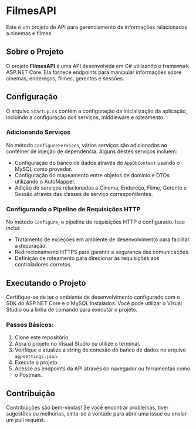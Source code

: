 # FilmesAPI

Este é um projeto de API para gerenciamento de informações relacionadas a cinemas e filmes.

## Sobre o Projeto

O projeto **FilmesAPI** é uma API desenvolvida em C# utilizando o framework ASP.NET Core. Ela fornece endpoints para manipular informações sobre cinemas, endereços, filmes, gerentes e sessões.

## Configuração

O arquivo `Startup.cs` contém a configuração da inicialização da aplicação, incluindo a configuração dos serviços, middleware e roteamento.

### Adicionando Serviços

No método `ConfigureServices`, vários serviços são adicionados ao contêiner de injeção de dependência. Alguns destes serviços incluem:

- Configuração do banco de dados através do `AppDbContext` usando o MySQL como provedor.
- Configuração do mapeamento entre objetos de domínio e DTOs utilizando o AutoMapper.
- Adição de serviços relacionados a Cinema, Endereço, Filme, Gerente e Sessão através das classes de serviço correspondentes.

### Configurando o Pipeline de Requisições HTTP

No método `Configure`, o pipeline de requisições HTTP é configurado. Isso inclui:

- Tratamento de exceções em ambiente de desenvolvimento para facilitar a depuração.
- Redirecionamento HTTPS para garantir a segurança das comunicações.
- Definição de roteamento para direcionar as requisições aos controladores corretos.

## Executando o Projeto

Certifique-se de ter o ambiente de desenvolvimento configurado com o SDK do ASP.NET Core e o MySQL instalados. Você pode utilizar o Visual Studio ou a linha de comando para executar o projeto.

### Passos Básicos:

1. Clone este repositório.
2. Abra o projeto no Visual Studio ou utilize o terminal.
3. Verifique e atualize a string de conexão do banco de dados no arquivo `appsettings.json`.
4. Execute o projeto.
5. Acesse os endpoints da API através do navegador ou ferramentas como o Postman.

## Contribuição

Contribuições são bem-vindas! Se você encontrar problemas, tiver sugestões ou melhorias, sinta-se à vontade para abrir uma issue ou enviar um pull request.
